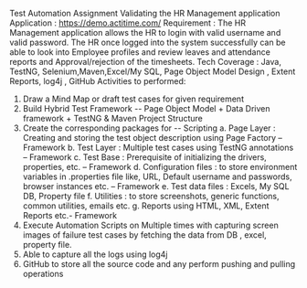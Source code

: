 Test Automation Assignment
Validating the HR Management application
Application : https://demo.actitime.com/
Requirement : The HR Management application allows the HR to login with valid
username and valid password. The HR once logged into the system successfully can
be able to look into Employee profiles and review leaves and attendance reports
and Approval/rejection of the timesheets.
Tech Coverage : Java, TestNG, Selenium,Maven,Excel/My SQL, Page Object Model Design
, Extent Reports, log4j , GitHub
Activities to performed:
1. Draw a Mind Map or draft test cases for given requirement
2. Build Hybrid Test Framework -- Page Object Model + Data Driven framework +
   TestNG & Maven Project Structure
3. Create the corresponding packages for -- Scripting
   a. Page Layer : Creating and storing the test object description using Page Factory
   – Framework
   b. Test Layer : Multiple test cases using TestNG annotations – Framework
   c. Test Base : Prerequisite of initializing the drivers, properties, etc. – Framework
   d. Configuration files : to store environment variables in .properties file like, URL,
   Default username and passwords, browser instances etc. – Framework
   e. Test data files : Excels, My SQL DB, Property file
   f. Utilities : to store screenshots, generic functions, common utilities, emails etc.
   g. Reports using HTML, XML, Extent Reports etc.- Framework
4. Execute Automation Scripts on Multiple times with capturing screen images of failure
   test cases by fetching the data from DB , excel, property file.
5. Able to capture all the logs using log4j
6. GitHub to store all the source code and any perform pushing and pulling operations